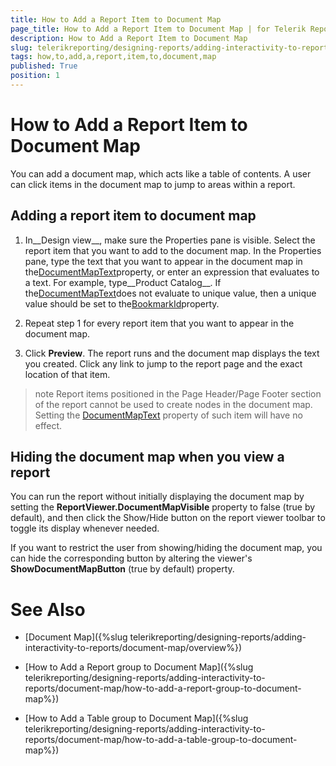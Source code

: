 ```yaml
---
title: How to Add a Report Item to Document Map
page_title: How to Add a Report Item to Document Map | for Telerik Reporting Documentation
description: How to Add a Report Item to Document Map
slug: telerikreporting/designing-reports/adding-interactivity-to-reports/document-map/how-to-add-a-report-item-to-document-map
tags: how,to,add,a,report,item,to,document,map
published: True
position: 1
---
```


# How to Add a Report Item to Document Map



You can add a document map, which acts like a table of contents. A user can click items in the document map to jump      	to areas within a report.

## Adding a report item to document map

1. In__Design view__, make sure the Properties pane is visible. Select the report item that you want to add to the document map. In the Properties
	pane, type the text that you want to appear in the document map in the[DocumentMapText](/reporting/api/Telerik.Reporting.ReportItemBase#Telerik_Reporting_ReportItemBase_DocumentMapText)property, or enter 
	an expression that evaluates to a text. For example, type__Product Catalog__. If the[DocumentMapText](/reporting/api/Telerik.Reporting.ReportItemBase#Telerik_Reporting_ReportItemBase_DocumentMapText)does not evaluate to
    unique value, then a unique value should be set to the[BookmarkId](/reporting/api/Telerik.Reporting.ReportItemBase#Telerik_Reporting_ReportItemBase_BookmarkId)property.

1. Repeat step 1 for every report item that you want to appear in the document map.

1. Click __Preview__. The report runs and the document map displays the text you created. Click any link to  	jump to the report page and the exact location of that item. 		

>note Report items positioned in the Page Header/Page Footer section of the report cannot be used to create nodes in the document map.             Setting the [DocumentMapText](/reporting/api/Telerik.Reporting.ReportItemBase#Telerik_Reporting_ReportItemBase_DocumentMapText) property of such item will have no effect.           


## Hiding the document map when you view a report

You can run the report without initially displaying the document map by setting the __ReportViewer.DocumentMapVisible__        	property to false (true by default), and then click the Show/Hide button on the report viewer toolbar to toggle its display        	whenever needed. 		

If you want to restrict the user from showing/hiding the document map, you can hide the corresponding button by altering        	the viewer's __ShowDocumentMapButton__ (true by default) property.

# See Also


 * [Document Map]({%slug telerikreporting/designing-reports/adding-interactivity-to-reports/document-map/overview%})

 * [How to Add a Report group to Document Map]({%slug telerikreporting/designing-reports/adding-interactivity-to-reports/document-map/how-to-add-a-report-group-to-document-map%})

 * [How to Add a Table group to Document Map]({%slug telerikreporting/designing-reports/adding-interactivity-to-reports/document-map/how-to-add-a-table-group-to-document-map%})
